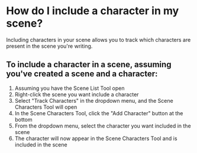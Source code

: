 # How do I include a character in my scene?

Including characters in your scene allows you to track which characters are present in the scene you're writing. 

## To include a character in a scene, assuming you've created a scene and a character:

1. Assuming you have the Scene List Tool open
2. Right-click the scene you want include a character
3. Select "Track Characters" in the dropdown menu, and the Scene Characters Tool will open
4. In the Scene Characters Tool, click the "Add Character" button at the bottom
5. From the dropdown menu, select the character you want included in the scene
6. The character will now appear in the Scene Characters Tool and is included in the scene
